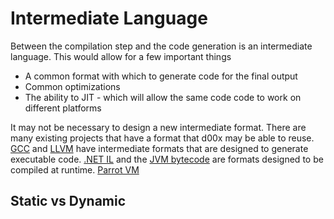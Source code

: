 # Intermediate Language 

Between the compilation step and the code generation is an intermediate language. This would allow for a few important things
- A common format with which to generate code for the final output
- Common optimizations
- The ability to JIT - which will allow the same code code to work on different platforms

It may not be necessary to design a new intermediate format. There are many existing projects that have a format that d00x may be able to reuse. [GCC](http://www.gcc.org) and [LLVM](http://llvm.org) have intermediate formats that are designed to generate executable code. [.NET IL](http://en.wikipedia.org/wiki/Common_Intermediate_Language) and the [JVM bytecode](http://en.wikipedia.org/wiki/Java_bytecode) are formats designed to be compiled at runtime. [Parrot VM](http://www.parrot.org/)

## Static vs Dynamic